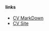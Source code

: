 #### links
* [CV MarkDown](https://Brutski93.github.io/rsschool-cv/cv)
* [CV Site](https://Brutski93.github.io/rsschool-cv/)
